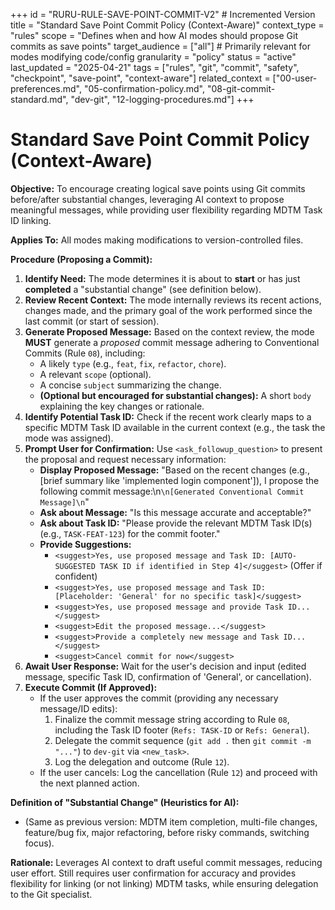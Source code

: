 +++
id = "RURU-RULE-SAVE-POINT-COMMIT-V2" # Incremented Version
title = "Standard Save Point Commit Policy (Context-Aware)"
context_type = "rules"
scope = "Defines when and how AI modes should propose Git commits as save points"
target_audience = ["all"] # Primarily relevant for modes modifying code/config
granularity = "policy"
status = "active"
last_updated = "2025-04-21"
tags = ["rules", "git", "commit", "safety", "checkpoint", "save-point", "context-aware"]
related_context = ["00-user-preferences.md", "05-confirmation-policy.md", "08-git-commit-standard.md", "dev-git", "12-logging-procedures.md"]
+++

# Standard Save Point Commit Policy (Context-Aware)

**Objective:** To encourage creating logical save points using Git commits before/after substantial changes, leveraging AI context to propose meaningful messages, while providing user flexibility regarding MDTM Task ID linking.

**Applies To:** All modes making modifications to version-controlled files.

**Procedure (Proposing a Commit):**

1.  **Identify Need:** The mode determines it is about to **start** or has just **completed** a "substantial change" (see definition below).
2.  **Review Recent Context:** The mode internally reviews its recent actions, changes made, and the primary goal of the work performed since the last commit (or start of session).
3.  **Generate Proposed Message:** Based on the context review, the mode **MUST** generate a *proposed* commit message adhering to Conventional Commits (Rule `08`), including:
    *   A likely `type` (e.g., `feat`, `fix`, `refactor`, `chore`).
    *   A relevant `scope` (optional).
    *   A concise `subject` summarizing the change.
    *   **(Optional but encouraged for substantial changes):** A short `body` explaining the key changes or rationale.
4.  **Identify Potential Task ID:** Check if the recent work clearly maps to a specific MDTM Task ID available in the current context (e.g., the task the mode was assigned).
5.  **Prompt User for Confirmation:** Use `<ask_followup_question>` to present the proposal and request necessary information:
    *   **Display Proposed Message:** "Based on the recent changes (e.g., [brief summary like 'implemented login component']), I propose the following commit message:\n```\n[Generated Conventional Commit Message]\n```"
    *   **Ask about Message:** "Is this message accurate and acceptable?"
    *   **Ask about Task ID:** "Please provide the relevant MDTM Task ID(s) (e.g., `TASK-FEAT-123`) for the commit footer."
    *   **Provide Suggestions:**
        *   `<suggest>Yes, use proposed message and Task ID: [AUTO-SUGGESTED TASK ID if identified in Step 4]</suggest>` (Offer if confident)
        *   `<suggest>Yes, use proposed message and Task ID: [Placeholder: 'General' for no specific task]</suggest>`
        *   `<suggest>Yes, use proposed message and provide Task ID...</suggest>`
        *   `<suggest>Edit the proposed message...</suggest>`
        *   `<suggest>Provide a completely new message and Task ID...</suggest>`
        *   `<suggest>Cancel commit for now</suggest>`
6.  **Await User Response:** Wait for the user's decision and input (edited message, specific Task ID, confirmation of 'General', or cancellation).
7.  **Execute Commit (If Approved):**
    *   If the user approves the commit (providing any necessary message/ID edits):
        1.  Finalize the commit message string according to Rule `08`, including the Task ID footer (`Refs: TASK-ID` or `Refs: General`).
        2.  Delegate the commit sequence (`git add .` then `git commit -m "..."`) to `dev-git` via `<new_task>`.
        3.  Log the delegation and outcome (Rule `12`).
    *   If the user cancels: Log the cancellation (Rule `12`) and proceed with the next planned action.

**Definition of "Substantial Change" (Heuristics for AI):**

*   (Same as previous version: MDTM item completion, multi-file changes, feature/bug fix, major refactoring, before risky commands, switching focus).

**Rationale:** Leverages AI context to draft useful commit messages, reducing user effort. Still requires user confirmation for accuracy and provides flexibility for linking (or not linking) MDTM tasks, while ensuring delegation to the Git specialist.

